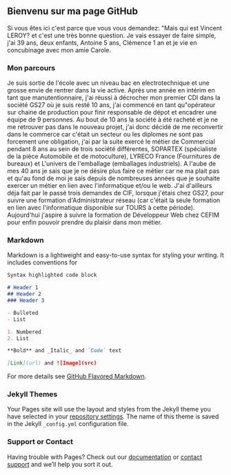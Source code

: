## Bienvenu sur ma page GitHub

Si vous êtes ici c'est parce que vous vous demandez: "Mais qui est Vincent LEROY? et c'est une très bonne question.
Je vais essayer de faire simple, j'ai 39 ans, deux enfants, Antoine 5 ans, Clémence 1 an et je vie en concubinage avec mon amie Carole.

### Mon parcours

Je suis sortie de l'école avec un niveau bac en electrotechnique et une grosse envie de rentrer dans la vie active. Après une année en 
intérim en tant que manutentionnaire, j'ai réussi à décrocher mon premier CDI dans la société GS27 où je suis resté 10 ans, j'ai commencé en tant qu"opérateur sur chaine de production pour finir responsable de dépot et encadrer une équipe de 9 personnes.
Au bout de 10 ans la société à été racheté et je ne me retrouver pas dans le nouveau projet, j'ai donc décidé de me reconvertir dans le commerce car c'était un secteur ou les diplomes ne sont pas forcement une obligation, j'ai par la suite exercé le métier de Commercial pendant 8 ans au sein de trois société différentes, SOPARTEX (spécialiste de la pièce Automobile et de motoculture), LYRECO France (Fournitures de bureaux) et L'univers de l'emballage (emballages industriels). A l'aube de mes 40 ans je sais que je ne désire plus faire ce métier car ne ma plait pas et qu'au fond de moi je sais depuis de nombreuses années que je souhaite exercer un métier en lien avec l'informatique et/ou le web.
J'ai d'ailleurs déja fait par le passé trois demandes de CIF, lorsque j'étais chez GS27, pour suivre une formation d'Administrateur réseau (car c'était la seule formation en lien avec l'informatique disponible sur TOURS à cette période). Aujourd'hui j'aspire à suivre la formation de Développeur Web chez CEFIM pour enfin pouvoir prendre du plaisir dans mon métier.

### Markdown

Markdown is a lightweight and easy-to-use syntax for styling your writing. It includes conventions for

```markdown
Syntax highlighted code block

# Header 1
## Header 2
### Header 3

- Bulleted
- List

1. Numbered
2. List

**Bold** and _Italic_ and `Code` text

[Link](url) and ![Image](src)
```

For more details see [GitHub Flavored Markdown](https://guides.github.com/features/mastering-markdown/).

### Jekyll Themes

Your Pages site will use the layout and styles from the Jekyll theme you have selected in your [repository settings](https://github.com/Eltharyl/Vincent-LEROY/settings). The name of this theme is saved in the Jekyll `_config.yml` configuration file.

### Support or Contact

Having trouble with Pages? Check out our [documentation](https://help.github.com/categories/github-pages-basics/) or [contact support](https://github.com/contact) and we’ll help you sort it out.

